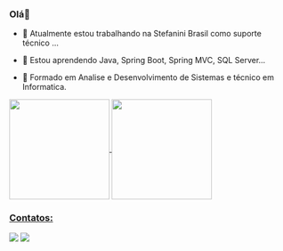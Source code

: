 ### Olá👋

- 🔭 Atualmente estou trabalhando na Stefanini Brasil como suporte técnico ...

- 🌱 Estou aprendendo Java, Spring Boot, Spring MVC, SQL Server...

- 💬 Formado em Analise e Desenvolvimento de Sistemas e técnico em Informatica.



<div>
    <a href="https://github.com/MarcoDouglas">
    <img height="180em" align="center" src="https://github-readme-stats.vercel.app/api?username=MarcoDouglas&show_icons=true&theme=dark&include_all_commits=true&count_private=true"/>
    <img height="180em" align="center" src="https://github-readme-stats.vercel.app/api/top-langs/?username=MarcoDouglas&layout=compact&langs_count=7&theme=dark"/>
</div>

### Contatos:
<div> 
  <a href = "mailto:marcomcd2@gmail.com"><img src="https://img.shields.io/badge/Gmail-D14836?style=for-the-badge&logo=gmail&logoColor=white" target="_blank"></a>
  <a href="https://www.linkedin.com/in/douglas-santos-80813a114/" target="_blank"><img src="https://img.shields.io/badge/-LinkedIn-%230077B5?style=for-the-badge&logo=linkedin&logoColor=white" target="_blank"></a>   
</div>
